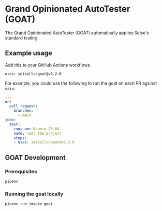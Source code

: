 # Grand Opinionated AutoTester (GOAT)
The Grand Opinionated AutoTester (GOAT) automatically applies Seiso's standard testing.

## Example usage
Add this to your GitHub Actions workflows.
```bash
uses: seisollc/goat@v0.2.0
```

For example, you could use the following to run the goat on each PR against `main`:
```yml
---
on:
  pull_request:
    branches:
      - main
jobs:
  test:
    runs-on: Ubuntu-20.04
    name: Test the project
    steps:
    - uses: seisollc/goat@v0.2.0
```

## GOAT Development
### Prerequisites
```bash
pipenv
```

### Running the goat locally
```bash
pipenv run invoke goat
```
